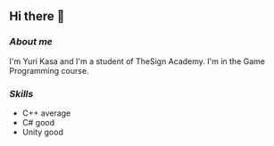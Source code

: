 ## Hi there 👋

### *About me*

I'm Yuri Kasa and I'm a student of TheSign Academy.
I'm in the Game Programming course.

### *Skills*

- C++ average
- C# good
- Unity good

